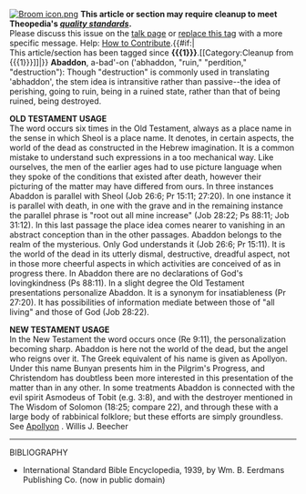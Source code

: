 [![Broom icon.png](images/thumb/9/90/Broom_icon.png/30px-Broom_icon.png.pagespeed.ce.3MDzK_R-j-.png)](http://www.theopedia.com/File:Broom_icon.png)
**This article or section may require cleanup to meet Theopedia's *[quality standards](http://www.theopedia.com/Theopedia:Writing_guide "Theopedia:Writing guide")*.**  
Please discuss this issue on the
[talk page](http://www.theopedia.com/index.php?title=Talk:Abaddon&action=edit&redlink=1 "Talk:Abaddon (page does not exist)")
or [replace this tag](index.php?title=Abaddon&action=edit) with a
more specific message. Help:
[How to Contribute](http://www.theopedia.com/Help:How_to_contribute "Help:How to contribute").{{\#if:|  
This article/section has been tagged since
**{{{1}}}**.[[Category:Cleanup from {{{1}}}]]|}}
**Abaddon**, a-bad'-on ('abhaddon, "ruin," "perdition,"
"destruction"): Though "destruction" is commonly used in
translating 'abhaddon', the stem idea is intransitive rather than
passive--the idea of perishing, going to ruin, being in a ruined
state, rather than that of being ruined, being destroyed.   
  
**OLD TESTAMENT USAGE**  
The word occurs six times in the Old Testament, always as a place
name in the sense in which Sheol is a place name. It denotes, in
certain aspects, the world of the dead as constructed in the Hebrew
imagination. It is a common mistake to understand such expressions
in a too mechanical way. Like ourselves, the men of the earlier
ages had to use picture language when they spoke of the conditions
that existed after death, however their picturing of the matter may
have differed from ours. In three instances Abaddon is parallel
with Sheol (Job 26:6; Pr 15:11; 27:20). In one instance it is
parallel with death, in one with the grave and in the remaining
instance the parallel phrase is "root out all mine increase" (Job
28:22; Ps 88:11; Job 31:12). In this last passage the place idea
comes nearer to vanishing in an abstract conception than in the
other passages. Abaddon belongs to the realm of the mysterious.
Only God understands it (Job 26:6; Pr 15:11). It is the world of
the dead in its utterly dismal, destructive, dreadful aspect, not
in those more cheerful aspects in which activities are conceived of
as in progress there. In Abaddon there are no declarations of God's
lovingkindness (Ps 88:11). In a slight degree the Old Testament
presentations personalize Abaddon. It is a synonym for
insatiableness (Pr 27:20). It has possibilities of information
mediate between those of "all living" and those of God (Job
28:22).  
  
**NEW TESTAMENT USAGE**  
In the New Testament the word occurs once (Re 9:11), the
personalization becoming sharp. Abaddon is here not the world of
the dead, but the angel who reigns over it. The Greek equivalent of
his name is given as Apollyon. Under this name Bunyan presents him
in the Pilgrim's Progress, and Christendom has doubtless been more
interested in this presentation of the matter than in any other. In
some treatments Abaddon is connected with the evil spirit Asmodeus
of Tobit (e.g. 3:8), and with the destroyer mentioned in The Wisdom
of Solomon (18:25; compare 22), and through these with a large body
of rabbinical folklore; but these efforts are simply groundless.   
See [Apollyon](Apollyon "Apollyon") . Willis J. Beecher


* * * * *

  
BIBLIOGRAPHY  
- International Standard Bible Encyclopedia, 1939, by Wm. B.
Eerdmans Publishing Co. (now in public domain)



